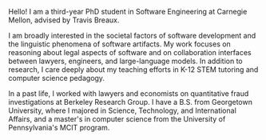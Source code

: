 Hello! I am a third-year PhD student in Software Engineering at Carnegie Mellon, advised by Travis Breaux.​ 

I am broadly interested in the societal factors of software development and the linguistic phenomena of software artifacts. My work focuses on reasoning about legal aspects of software and on collaboration interfaces between lawyers, engineers, and large-language models. In addition to research, I care deeply about my teaching efforts in K-12 STEM tutoring and computer science pedagogy.

In a past life, I worked with lawyers and economists on quantitative fraud investigations at Berkeley Research Group. ​I have a B.S. from Georgetown University, where I majored in Science, Technology, and International Affairs, and a master's in computer science from the University of Pennsylvania's MCIT program.
